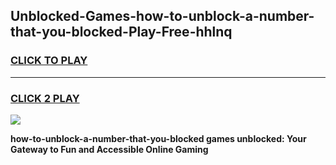 
## Unblocked-Games-how-to-unblock-a-number-that-you-blocked-Play-Free-hhlnq
<h3>
<a href="https://premium76.site?title=how-to-unblock-a-number-that-you-blocked&ref=18A1">CLICK TO PLAY</a></h3>
<hr>

<h3>
<a href="https://premium76.site?title=how-to-unblock-a-number-that-you-blocked&ref=18A1">CLICK 2 PLAY</a>
  
</h3>

<a href="https://premium76.site?title=how-to-unblock-a-number-that-you-blocked&ref=18A1"><img src="https://clearcache.store/games.png"></a>


**how-to-unblock-a-number-that-you-blocked games unblocked: Your Gateway to Fun and Accessible Online Gaming**
